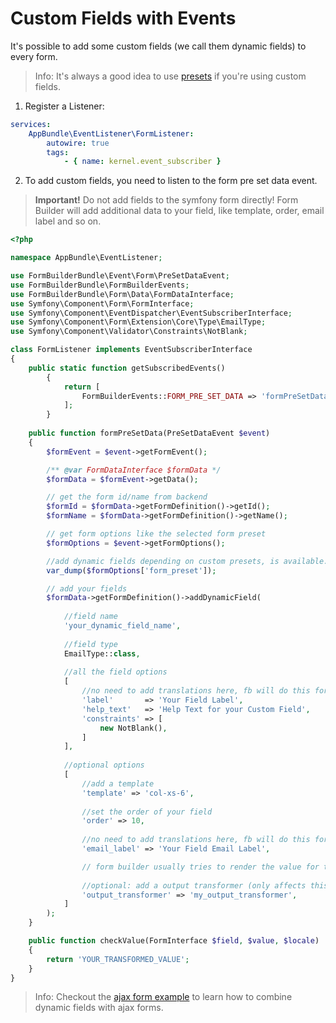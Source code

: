# Custom Fields with Events

It's possible to add some custom fields (we call them dynamic fields) to every form.

> Info: It's always a good idea to use [presets](60_Presets.md) if you're using custom fields.

1. Register a Listener:
```yaml
services:
    AppBundle\EventListener\FormListener:
        autowire: true
        tags:
            - { name: kernel.event_subscriber }
```

2. To add custom fields, you need to listen to the form pre set data event.

> **Important!** Do not add fields to the symfony form directly! 
> Form Builder will add additional data to your field, like template, order, email label and so on.

```php
<?php

namespace AppBundle\EventListener;

use FormBuilderBundle\Event\Form\PreSetDataEvent;
use FormBuilderBundle\FormBuilderEvents;
use FormBuilderBundle\Form\Data\FormDataInterface;
use Symfony\Component\Form\FormInterface;
use Symfony\Component\EventDispatcher\EventSubscriberInterface;
use Symfony\Component\Form\Extension\Core\Type\EmailType;
use Symfony\Component\Validator\Constraints\NotBlank;

class FormListener implements EventSubscriberInterface
{
    public static function getSubscribedEvents()
        {
            return [
                FormBuilderEvents::FORM_PRE_SET_DATA => 'formPreSetData'
            ];
        }
        
    public function formPreSetData(PreSetDataEvent $event)
    {
        $formEvent = $event->getFormEvent();

        /** @var FormDataInterface $formData */
        $formData = $formEvent->getData();

        // get the form id/name from backend
        $formId = $formData->getFormDefinition()->getId();
        $formName = $formData->getFormDefinition()->getName();

        // get form options like the selected form preset
        $formOptions = $event->getFormOptions();

        //add dynamic fields depending on custom presets, is available.
        var_dump($formOptions['form_preset']);

        // add your fields
        $formData->getFormDefinition()->addDynamicField(
            
            //field name
            'your_dynamic_field_name',
            
            //field type
            EmailType::class,
            
            //all the field options
            [
                //no need to add translations here, fb will do this for you.
                'label'       => 'Your Field Label',
                'help_text'   => 'Help Text for your Custom Field',
                'constraints' => [
                    new NotBlank(),
                ]
            ],
            
            //optional options
            [
                //add a template
                'template' => 'col-xs-6',
                
                //set the order of your field
                'order' => 10,
                
                //no need to add translations here, fb will do this for you.
                'email_label' => 'Your Field Email Label',

                // form builder usually tries to render the value for the email by itself.
                
                //optional: add a output transformer (only affects this element)
                'output_transformer' => 'my_output_transformer',
            ]
        );
    }

    public function checkValue(FormInterface $field, $value, $locale)
    {
        return 'YOUR_TRANSFORMED_VALUE';
    }
}
```
> Info: Checkout the [ajax form example](20_AjaxForms.md) to learn how to combine dynamic fields with ajax forms.
